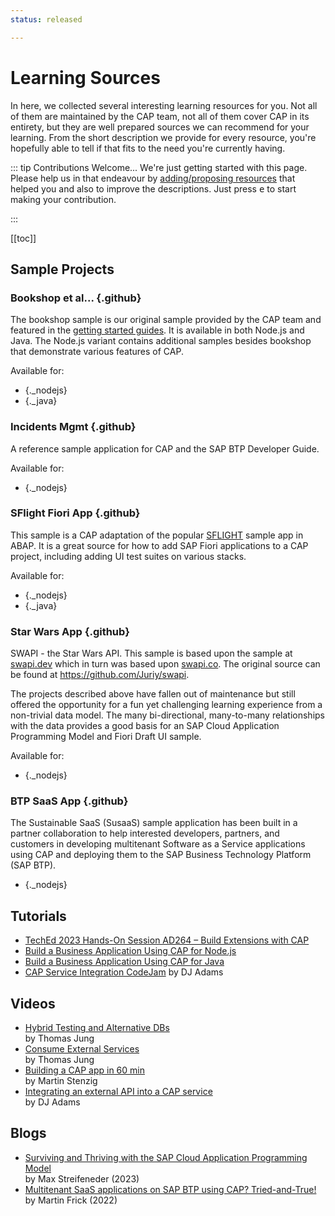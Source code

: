 ```yaml
---
status: released

---
```


# Learning Sources

In here, we collected several interesting learning resources for you. Not all of them are maintained by the CAP team, not all of them cover CAP in its entirety, but they are well prepared sources we can recommend for your learning. From the short description we provide for every resource, you're hopefully able to tell if that fits to the need you're currently having.

::: tip Contributions Welcome...
We're just getting started with this page. Please help us in that endeavour by [adding/proposing resources](https://github.com/cap-js/docs/pulls) that helped you and also to improve the descriptions. Just press <kbd>e</kbd> to start making your contribution.

:::


[[toc]]



<style scoped>

  h3.github::before {
    content: "";
    background: url(./assets/github.svg) no-repeat 0 0;
    background-size: 30px;
    height: 30px;
    width: 30px;
    margin-top: -4px;
    margin-right: 11px;
    vertical-align: middle;
    display: inline-block;
  }

  .dark h3.github::before, .dark li._nodejs a::before, .dark li._java a::before {
    filter: brightness(.884) invert(1) hue-rotate(177deg);
  }

  li._nodejs {
    display: inline;
    margin-right: 2em;
  }
  li._nodejs a::before {
    content: "";
    background: url(../assets/logos/nodejs.svg) no-repeat 0 0;
    background-size: 4em;
    height: 4em;
    width: 4em;
    vertical-align: middle;
    display: inline-block;
  }

  li._java {
    display: inline;
    margin-right: 2em;
  }
  li._java a::before {
    content: "";
    background: url(../assets/logos/java.svg) no-repeat 0 0;
    background-size: 5.5em;
    height: 5.5em;
    width: 5.5em;
    vertical-align: middle;
    display: inline-block;
  }

</style>




## Sample Projects

### Bookshop et al... {.github}

The bookshop sample is our original sample provided by the CAP team and featured in the [getting started guides](../get-started/in-a-nutshell).
It is available in both Node.js and Java. The Node.js variant contains additional samples besides bookshop that demonstrate various features of CAP.

Available for:

- [](https://github.com/sap-samples/cloud-cap-samples) {._nodejs}
- [](https://github.com/sap-samples/cloud-cap-samples-java) {._java}




### Incidents Mgmt {.github}

A reference sample application for CAP and the SAP BTP Developer Guide.

Available for:

- [](https://github.com/cap-js/incidents-app) {._nodejs}



### SFlight Fiori App {.github}

This sample is a CAP adaptation of the popular [SFLIGHT](https://blog.sap-press.com/what-is-sflight-and-the-flight-and-booking-data-model-for-abap) sample app in ABAP. It is a great source for how to add SAP Fiori applications to a CAP project, including adding UI test suites on various stacks.

Available for:

- [](https://github.com/sap-samples/cap-sflight) {._nodejs}
- [](https://github.com/sap-samples/cap-sflight) {._java}



### Star Wars App {.github}

SWAPI - the Star Wars API. This sample is based upon the sample at [swapi.dev](https://swapi.dev) which in turn was based upon [swapi.co](https://swapi.dev/about). The original source can be found at https://github.com/Juriy/swapi.

The projects described above have fallen out of maintenance but still offered the opportunity for a fun yet challenging learning experience from a non-trivial data model. The many bi-directional, many-to-many relationships with the data provides a good basis for an SAP Cloud Application Programming Model and Fiori Draft UI sample.

Available for:

- [](https://github.com/SAP-samples/cloud-cap-hana-swapi) {._nodejs}



### BTP SaaS App {.github}

The Sustainable SaaS (SusaaS) sample application has been built in a partner collaboration to help interested developers, partners, and customers in developing multitenant Software as a Service applications using CAP and deploying them to the SAP Business Technology Platform (SAP BTP).

- [](https://github.com/SAP-samples/btp-cap-multitenant-saas) {._nodejs}



## Tutorials

- [TechEd 2023 Hands-On Session AD264 – Build Extensions with CAP](https://github.com/SAP-samples/teched2023-AD264/)
- [Build a Business Application Using CAP for Node.js](https://developers.sap.com/mission.cp-starter-extensions-cap.html)
- [Build a Business Application Using CAP for Java](https://developers.sap.com/mission.cap-java-app.html)
- [CAP Service Integration CodeJam](https://github.com/sap-samples/cap-service-integration-codejam) by DJ Adams



## Videos

- [Hybrid Testing and Alternative DBs](https://youtu.be/vqub4vJbZX8?si=j5ZkPR6vPb59iBBy) <br> by Thomas Jung
- [Consume External Services](https://youtu.be/rWQFbXFEr1M) <br> by Thomas Jung
- [Building a CAP app in 60 min](https://youtu.be/zoJ7umKZKB4) <br> by Martin Stenzig
- [Integrating an external API into a CAP service](https://youtu.be/T_rjax3VY2E) <br> by DJ Adams



## Blogs

- [Surviving and Thriving with the SAP Cloud Application Programming Model](https://community.sap.com/t5/tag/CAPTricks/tg-p/board-id/technology-blog-sap)  <br> by Max Streifeneder (2023)
- [Multitenant SaaS applications on SAP BTP using CAP? Tried-and-True!](https://community.sap.com/t5/technology-blogs-by-sap/multitenant-saas-applications-on-sap-btp-using-cap-tried-and-true/ba-p/13541907) <br> by Martin Frick (2022)

<!-- ## Courses

- OpenSAP
-

## CAP Plugins

- CAP community

- Change Tracking

- Audit Logging

- ... -->
